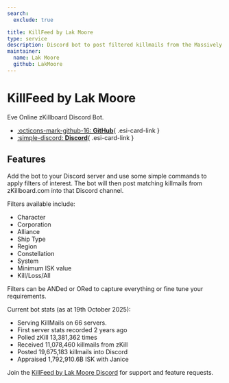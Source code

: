 ```yaml
---
search:
  exclude: true

title: KillFeed by Lak Moore
type: service
description: Discord bot to post filtered killmails from the Massively Multiplayer Online Role Playing Game (MMORPG) EVE-Online using data from zKillboard and Janice.
maintainer:
  name: Lak Moore
  github: LakMoore
---
```


# KillFeed by Lak Moore

Eve Online zKillboard Discord Bot.

<div class="grid cards" markdown>

- [:octicons-mark-github-16: __GitHub__](https://github.com/LakMoore/KillFeed){ .esi-card-link }
- [:simple-discord: __Discord__](https://discord.gg/m4pyj2q8X9){ .esi-card-link }

</div>

## Features

Add the bot to your Discord server and use some simple commands to apply filters of interest.  The bot will then post matching killmails from zKillboard.com into that Discord channel.

Filters available include:
 - Character
 - Corporation
 - Alliance
 - Ship Type
 - Region
 - Constellation
 - System
 - Minimum ISK value
 - Kill/Loss/All

Filters can be ANDed or ORed to capture everything or fine tune your requirements.

Current bot stats (as at 19th October 2025):
 - Serving KillMails on 66 servers.
 - First server stats recorded 2 years ago
 - Polled zKill 13,381,362 times
 - Received 11,078,460 killmails from zKill
 - Posted 19,675,183 killmails into Discord
 - Appraised 1,792,910.6B ISK with Janice

Join the [KillFeed by Lak Moore Discord](https://discord.gg/m4pyj2q8X9) for support and feature requests.

